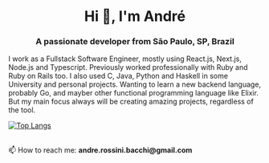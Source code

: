 <h1 align="center">Hi 👋, I'm André</h1>
<h3 align="center">A passionate developer from São Paulo, SP, Brazil</h3>

I work as a Fullstack Software Engineer, mostly using React.js, Next.js, Node.js and Typescript. Previously worked professionally with Ruby and Ruby on Rails too. I also used C, Java, Python and Haskell in some University and personal projects. Wanting to learn a new backend language, probably Go, and mayber other functional programming language like Elixir. But my main focus always will be creating amazing projects, regardless of the tool.

[![Top Langs](https://github-readme-stats.vercel.app/api/top-langs/?username=abacchi00)](https://github.com/abacchi00)

<br/>
📫 How to reach me: <strong>andre.rossini.bacchi@gmail.com</strong>
<br/>
